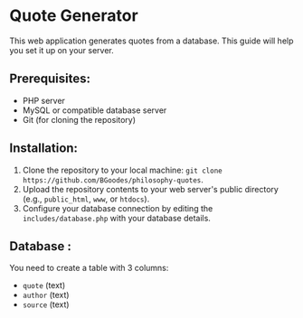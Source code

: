# Quote Generator
This web application generates quotes from a database. This guide will help you set it up on your server.

## Prerequisites:
- PHP server
- MySQL or compatible database server
- Git (for cloning the repository)

## Installation:
1. Clone the repository to your local machine: `git clone https://github.com/BGoodes/philosophy-quotes`.
2. Upload the repository contents to your web server's public directory (e.g., `public_html`, `www`, or `htdocs`).
3. Configure your database connection by editing the `includes/database.php` with your database details.

## Database :
You need to create a table with 3 columns:
- `quote` (text)
- `author` (text)
- `source` (text)
